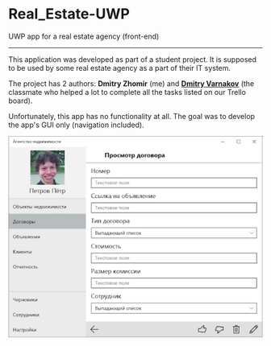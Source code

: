 # Real_Estate-UWP
UWP app for a real estate agency (front-end)

------------
This application was developed as part of a student project. It is supposed to be used by some real estate agency as a part of their IT system.

The project has 2 authors: **Dmitry Zhomir** (me) and [**Dmitry Varnakov**](https://github.com/Pixelyzer "Dmitry Varnakov") (the classmate who helped a lot to complete all the tasks listed on our Trello board).

Unfortunately, this app has no functionality at all. The goal was to develop the app's GUI only (navigation included).


![](https://github.com/giantdem/Real_Estate-UWP/blob/master/RM_screenshot.jpg?raw=true)
